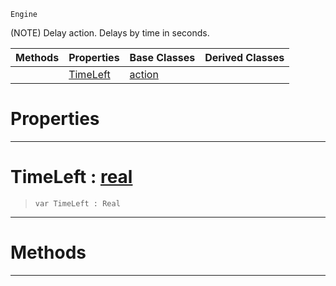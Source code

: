  `Engine`

(NOTE) Delay action. Delays by time in seconds.

|Methods|Properties|Base Classes|Derived Classes|
|---|---|---|---|
| |[ TimeLeft](https://github.com/ArendDanielek/ZeroDocsTest/blob/master/code_reference/class_reference/actiondelay.markdown#timeleft-zero-engine-doc)|[action](https://github.com/ArendDanielek/ZeroDocsTest/blob/master/code_reference/class_reference/action.markdown)| |


 #  Properties


---  
 #  TimeLeft : [real](https://github.com/ArendDanielek/ZeroDocsTest/blob/master/code_reference/zilch_base_types/real.markdown)

> 
> ``` lang=cpp, name=Zilch
> var TimeLeft : Real


---  
 #  Methods


---  
 
  
  
  
  
  
  
  

 